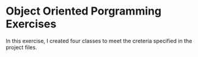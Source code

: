 # Object Oriented Porgramming Exercises

In this exercise, I created four classes to meet the creteria specified in the project files.